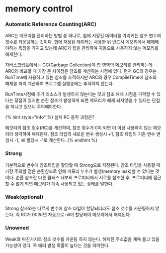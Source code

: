# memory control

### Automatic Reference Counting(ARC)

ARC는 메모리를 관리하는 방법 중 하나로, 힙에 저장된 데이터를 가리키는 참조 변수의 갯수를 카운팅하는 것이다. 힙에 저장된 데이터는 사용한 뒤 반드시 메모리에서 해제해야하는 특징을 가지고 있는데 ARC가 힙을 관리하여 자동으로 사용하지 않는 메모리를 해제한다.

자바스크립트에서는 GC(Garbage Collection)이 힙 영역의 메모리를 관리하는데 ARC와 비교할 때 가장 큰 차이점은 참조를 계산하는 시점에 있다. 먼저 GC의 경우는 RunTime에 사용하고 있는 참조를 추적하지만 ARC의 경우 CompileTime에 참조와 해제를 미리 계산하여 프로그램 실행중에는 추적하지 않는다.

RunTime시점에 추가 리소스가 발생하지 않는다는 것과 참조 해제 시점을 파악할 수 있다는 장점이 있지만 순환 참조가 발생하게 되면 메모리가 해제 되지않을 수 있다는 단점을 지니고 있으니 주의해야한다.

{% hint style="info" %}
실제 RC 동작 과정은?

메모리의 참조 횟수(RC)를 계산하여, 참조 횟수가 0이 되면 더 이상 사용하지 않는 메모리라 생각하여 해제한다. 참조 타입의 새로운 변수 생성시 +1, 참조 타입의 기존 변수 변경시 -1, nil 할당시 -1로 계산한다.
{% endhint %}



### Strong

기본적으로 변수에 참조타입을 할당할 때 Strong으로 지정된다. 참조 타입을 사용할 때 가장 주의할 점은 순환참조로 인해 메모리 누수가 발생(memory leak)할 수 있다는 것이다. 순환 참조란 다른 클래스 내부의 프로퍼티에서 서로를 참조한 후, 프로퍼티에 접근할 수 없게 되면 메모리가 계속 사용되고 있는 상태를 말한다.



### Weak(optional)

Strong 참조와는 다르게 변수에 참조 타입이 할당되더라도 참조 갯수를 카운팅하지 않는다. 즉 RC가 0이되면 자동으로 nil이 할당되어 메모리에서 해제된다.



### Unowned

Weak와 마찬가지로 참조 갯수를 카운팅 하지 않는다. 해제된 주소값을 계쏙 들고 있을 가능성이 있다. 즉 에러 발생 확률이 높다는 것을 의미한다.

